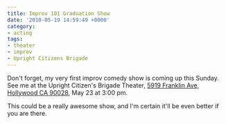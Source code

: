 ```yaml
---
title: Improv 101 Graduation Show
date: '2010-05-19 14:59:49 +0000'
category:
- acting
tags:
- theater
- improv
- Upright Citizens Brigade
---
```

Don't forget, my very first improv comedy show is coming up this Sunday. See me
at the Upright Citizen's Brigade
Theater, [5919 Franklin Ave, Hollywood CA
90028](https://maps.google.com/maps?f=q&source=s_q&hl=en&geocode=&q=5919+Franklin+Ave+Hollywood,+CA+90028&sll=37.0625,-95.677068&sspn=60.158465,76.025391&ie=UTF8&hq=&hnear=5919+Franklin+Ave,+Los+Angeles,+California+90068&z=17&iwloc=A),
May 23 at 3:00 pm.

This could be a really awesome show, and I'm certain it'll be even better if you
are there.
